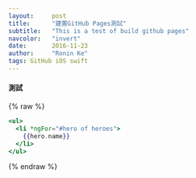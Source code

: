 ```yaml
---
layout:     post
title:      "建置GitHub Pages測試"
subtitle:   "This is a test of build github pages"
navcolor:   "invert"
date:       2016-11-23
author:     "Ronin Ke"
tags: GitHub iOS swift
---
```


#### **測試**

{% raw %}
```hbs
<ul>
  <li *ngFor="#hero of heroes">
    {{hero.name}}
  </li>
</ul>
```
{% endraw %}
